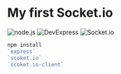# My first Socket.io 

![node.js](https://img.shields.io/badge/node.js-20232A?style=for-the-badge&logo=node.js&logoColor=2C8EBB)
![DevExpress](https://img.shields.io/badge/DevExpress-20232A?style=for-the-badge&logo=DevExpress&logoColor=2C8EBB)
![Socket.io](https://img.shields.io/badge/Socket.io-20232A?style=for-the-badge&logo=Socket.io&logoColor=2C8EBB)


```node.js
npm install
`express`
`scoket.io`
`scoket.io-client`
```

